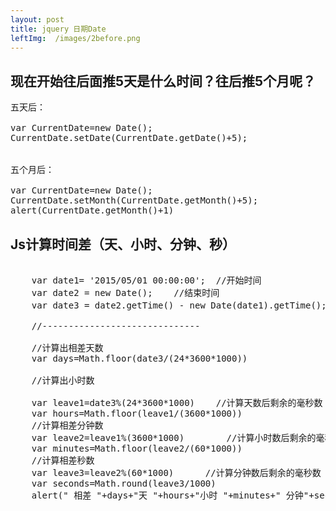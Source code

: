 ```yaml
---
layout: post
title: jquery 日期Date
leftImg:  /images/2before.png
---
```


## 现在开始往后面推5天是什么时间？往后推5个月呢？
<pre>
五天后：<br>
var CurrentDate=new Date();
CurrentDate.setDate(CurrentDate.getDate()+5);
<br>
五个月后：<br>
var CurrentDate=new Date();
CurrentDate.setMonth(CurrentDate.getMonth()+5);
alert(CurrentDate.getMonth()+1)
</pre>
##  Js计算时间差（天、小时、分钟、秒）
<pre>          
    var date1= '2015/05/01 00:00:00';  //开始时间  
    var date2 = new Date();    //结束时间  
    var date3 = date2.getTime() - new Date(date1).getTime();   //时间差的毫秒数        
  
    //------------------------------  
  
    //计算出相差天数  
    var days=Math.floor(date3/(24*3600*1000))  
  
    //计算出小时数  
  
    var leave1=date3%(24*3600*1000)    //计算天数后剩余的毫秒数  
    var hours=Math.floor(leave1/(3600*1000))  
    //计算相差分钟数  
    var leave2=leave1%(3600*1000)        //计算小时数后剩余的毫秒数  
    var minutes=Math.floor(leave2/(60*1000))  
    //计算相差秒数  
    var leave3=leave2%(60*1000)      //计算分钟数后剩余的毫秒数  
    var seconds=Math.round(leave3/1000)  
    alert(" 相差 "+days+"天 "+hours+"小时 "+minutes+" 分钟"+seconds+" 秒")  
</pre>


